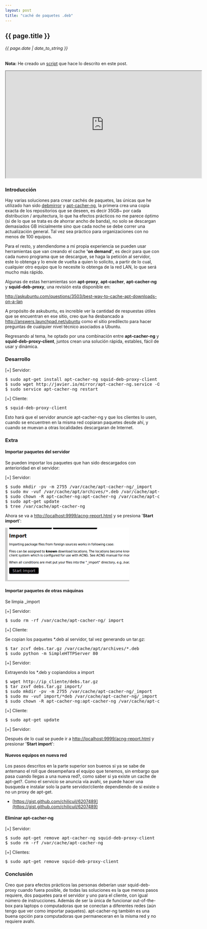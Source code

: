 ```yaml
---
layout: post
title: "caché de paquetes .deb"
---
```


## {{ page.title }}

###### {{ page.date | date_to_string }}

**Nota:** He creado un [script](https://raw.github.com/chilicuil/learn/master/sh/is/apt-proxy) que hace lo descrito en este post.

<iframe class="showterm" src="http://showterm.io/cfdfdda6da61dad9d9d5e" width="640" height="350">&nbsp;</iframe> 

### Introducción

Hay varias soluciones para crear cachés de paquetes, las únicas que he utilizado han sido [debmirror](http://packages.qa.debian.org/d/debmirror.html) y [apt-cacher-ng](http://www.unix-ag.uni-kl.de/%7Ebloch/acng/), la primera crea una copia exacta de los repositorios que se deseen, es decir 35GB~ por cada distribucion / arquitectura, lo que ha efectos prácticos no me parece óptimo (si de lo que se trata es de ahorrar ancho de banda), no solo se descargan demasiados GB inicialmente sino que cada noche se debe correr una actualización general. Tal vez sea práctico para organizaciones con no menos de 100 equipos.

Para el resto, y atendiendome a mi propia experiencia se pueden usar herramientas que van creando el cache **'on demand'**, es decir para que con cada nuevo programa que se descargue, se haga la petición al servidor, este lo obtenga y lo envie de vuelta a quien lo solicito, a partir de lo cual, cualquier otro equipo que lo necesite lo obtenga de la red LAN, lo que será mucho más rápido.

Algunas de estas herramientas son **apt-proxy**, **apt-cacher**, **apt-cacher-ng** y **squid-deb-proxy**, una revisión esta disponible en:

<http://askubuntu.com/questions/3503/best-way-to-cache-apt-downloads-on-a-lan>

A propósito de askubuntu, es increible ver la cantidad de respuestas útiles que se encuentran en ese sitio, creo que ha desbancado a <http://answers.launchpad.net/ubuntu> como el sitio predilecto para hacer preguntas de cualquier nivel técnico asociados a Ubuntu.

Regresando al tema, he optado por una combinación entre **apt-cacher-ng** y **squid-deb-proxy-client**, juntos crean una solución rápida, estables, fácil de usar y dinámica.

### Desarrollo

&#91;+&#93; Servidor:

<pre class="sh_sh">
$ sudo apt-get install apt-cacher-ng squid-deb-proxy-client
$ sudo wget http://javier.io/mirror/apt-cacher-ng.service -O /etc/avahi/services/apt-cacher-ng.service
$ sudo service apt-cacher-ng restart
</pre>

&#91;+&#93; Cliente:

<pre class="sh_sh">
$ squid-deb-proxy-client
</pre>

Esto hará que el servidor anuncie apt-cacher-ng y que los clientes lo usen, cuando se encuentren en la misma red copiaran paquetes desde ahí, y cuando se muevan a otras localidades descargaran de Internet.

### Extra

#### Importar paquetes del servidor

Se pueden importar los paquetes que han sido descargados con anterioridad en el servidor:

&#91;+&#93; Servidor:

<pre class="sh_sh">
$ sudo mkdir -pv -m 2755 /var/cache/apt-cacher-ng/_import
$ sudo mv -vuf /var/cache/apt/archives/*.deb /var/cache/apt-cacher-ng/_import/
$ sudo chown -R apt-cacher-ng:apt-cacher-ng /var/cache/apt-cacher-ng/_import
$ sudo apt-get update
$ tree /var/cache/apt-cacher-ng
</pre>

Ahora se va a <http://localhost:9999/acng-report.html> y se presiona '**Start import**':

**[![](/assets/img/57.png)](/assets/img/57.png)**

#### Importar paquetes de otras máquinas

Se limpia \_import

&#91;+&#93; Servidor:

<pre class="sh_sh">
$ sudo rm -rf /var/cache/apt-cacher-ng/_import
</pre>

&#91;+&#93; Cliente:

Se copian los paquetes \*.deb al servidor, tal vez generando un tar.gz:

<pre class="sh_sh">
$ tar zcvf debs.tar.gz /var/cache/apt/archives/*.deb
$ sudo python -m SimpleHTTPServer 80
</pre>

&#91;+&#93; Servidor:

Extrayendo los \*.deb y copiandolos a import

<pre class="sh_sh">
$ wget http://ip_cliente/debs.tar.gz
$ tar zxvf debs.tar.gz import/
$ sudo mkdir -pv -m 2755 /var/cache/apt-cacher-ng/_import
$ sudo mv -vuf import/*deb /var/cache/apt-cacher-ng/_import
$ sudo chown -R apt-cacher-ng:apt-cacher-ng /var/cache/apt-cacher-ng/_import
</pre>

&#91;+&#93; Cliente:

<pre class="sh_sh">
$ sudo apt-get update
</pre>

&#91;+&#93; Servidor:

Después de lo cual se puede ir a <http://localhost:9999/acng-report.html> y presionar '**Start import**':

#### Nuevos equipos en nueva red

Los pasos descritos en la parte superior son buenos si ya se sabe de antemano el roll que desempeñara el equipo que tenemos, sin embargo que pasa cuando llegas a una nueva red?, como saber si ya existe un cache de apt-get?. Como el servicio se anuncia vía avahi, se puede hacer una busqueda e instalar solo la parte servidor/cliente dependiendo de si existe o no un proxy de apt-get.

- [https://gist.github.com/chilicuil/6207489](https://gist.github.com/chilicuil/6207489)

#### Eliminar apt-cacher-ng

&#91;+&#93; Servidor:

<pre class="sh_sh">
$ sudo apt-get remove apt-cacher-ng squid-deb-proxy-client
$ sudo rm -rf /var/cache/apt-cacher-ng
</pre>

&#91;+&#93; Clientes:

<pre class="sh_sh">
$ sudo apt-get remove squid-deb-proxy-client
</pre>

### Conclusión

Creo que para efectos prácticos las personas deberían usar squid-deb-proxy cuando fuera posible, de todas las soluciones es la que menos pasos requiere, dos paquetes para el servidor y uno para el cliente, con igual número de instrucciones. Además de ser la única de funcionar out-of-the-box para laptops o computadoras que se conectan a diferentes redes (aún tengo que ver como importar paquetes). apt-cacher-ng también es una buena opción para computadoras que permaneceran en la misma red y no requiere avahi.
